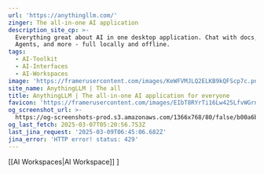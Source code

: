 ```yaml
---
url: 'https://anythingllm.com/'
zinger: The all-in-one AI application
description_site_cp: >-
  Everything great about AI in one desktop application. Chat with docs, use AI
  Agents, and more - full locally and offline.
tags:
  - AI-Toolkit
  - AI-Interfaces
  - AI-Workspaces
image: 'https://framerusercontent.com/images/KeWFVMJLQ2ELKB9kQFScp7c.png'
site_name: AnythingLLM | The all
title: AnythingLLM | The all-in-one AI application for everyone
favicon: 'https://framerusercontent.com/images/EIbT8RYrTi16Lw425LfvWGrnqg.svg'
og_screenshot_url: >-
  https://og-screenshots-prod.s3.amazonaws.com/1366x768/80/false/b00a6b9616797dc425b1a4aa121f0c677b95e0b6fd16e0c5a440e8975e8757c2.jpeg
og_last_fetch: 2025-03-07T05:20:56.753Z
last_jina_request: '2025-03-09T06:45:06.682Z'
jina_error: 'HTTP error! status: 429'
---
```

[[AI Workspaces|AI Workspace]]
]
